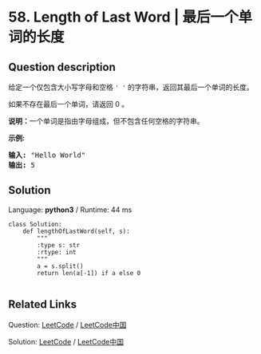 # 58. Length of Last Word | 最后一个单词的长度

## Question description

<!--If you want to use the English description, use <p>Given a string <i>s</i> consists of upper/lower-case alphabets and empty space characters <code>' '</code>, return the length of last word in the string.</p>

<p>If the last word does not exist, return 0.</p>

<p><b>Note:</b> A word is defined as a character sequence consists of non-space characters only.</p>

<p><b>Example:</b>
<pre>
<b>Input:</b> "Hello World"
<b>Output:</b> 5
</pre>
</p> instead-->
<p>给定一个仅包含大小写字母和空格&nbsp;<code>&#39; &#39;</code>&nbsp;的字符串，返回其最后一个单词的长度。</p>

<p>如果不存在最后一个单词，请返回 0&nbsp;。</p>

<p><strong>说明：</strong>一个单词是指由字母组成，但不包含任何空格的字符串。</p>

<p><strong>示例:</strong></p>

<pre><strong>输入:</strong> &quot;Hello World&quot;
<strong>输出:</strong> 5
</pre>




## Solution

Language: **python3**  /  Runtime: 44 ms

```python3
class Solution:
    def lengthOfLastWord(self, s):
        """
        :type s: str
        :rtype: int
        """
        a = s.split()
        return len(a[-1]) if a else 0
        
```



## Related Links

Question: [LeetCode](https://leetcode.com/problems/length-of-last-word/description/)  /  [LeetCode中国](https://leetcode-cn.com/problems/length-of-last-word/description/)

Solution: [LeetCode](https://leetcode.com/articles/length-of-last-word/)  /  [LeetCode中国](https://leetcode-cn.com/articles/length-of-last-word/)